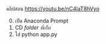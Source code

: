 คลิปสอน 
https://youtu.be/nC4laT8hVyo

0. เปิด Anaconda Prompt
1. CD *folder ที่เก็บ*
2. ใส่ python app.py
